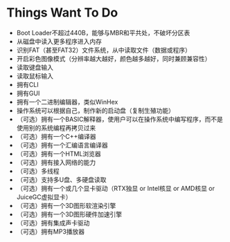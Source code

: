 # Things Want To Do

- Boot Loader不超过440B，能够与MBR和平共处，不破坏分区表
- 从磁盘中读入更多程序进入内存
- 识别FAT（甚至FAT32）文件系统，从中读取文件（数据或程序）
- 开启彩色图像模式（分辨率越大越好，颜色越多越好，同时兼顾兼容性）
- 读取键盘输入
- 读取鼠标输入
- 拥有CLI
- 拥有GUI
- 拥有一个二进制编辑器，类似WinHex
- 操作系统可以根据自己，制作新的启动盘（复制生殖功能）
- （可选）拥有一个BASIC解释器，使用户可以在操作系统中编写程序，而不是使用别的系统编程再拷贝过来
- （可选）拥有一个C++编译器
- （可选）拥有一个汇编语言编译器
- （可选）拥有一个HTML浏览器
- （可选）拥有接入网络的能力
- （可选）多线程
- （可选）支持多U盘、多硬盘读取
- （可选）拥有一个或几个显卡驱动（RTX独显 or Intel核显 or AMD核显 or JuiceGC虚拟显卡）
- （可选）拥有一个3D图形软渲染引擎
- （可选）拥有一个3D图形硬件加速引擎
- （可选）拥有集成声卡驱动
- （可选）拥有MP3播放器
